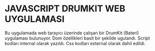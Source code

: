 # **JAVASCRIPT DRUMKIT WEB UYGULAMASI**

Bu uygulamada web tarayıcı üzerinde çalışan bir DrumKit  (Bateri) uygulaması bulunuyor.
Dom özellikleri basit bir şekilde ugulandı.
Script kodları internal olarak yazıldı.
Css kodları external olarak dahil edildi.
